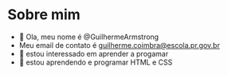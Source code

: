 # Sobre mim
- 👋 Ola, meu nome é @GuilhermeArmstrong
- Meu email de contato é guilherme.coimbra@escola.pr.gov.br
- 👀 estou interessado em aprender a progamar 
- 🌱 estou aprendendo e programar HTML e CSS
<!---
GuilhermeArmstrong/GuilhermeArmstrong is a ✨ special ✨ repository because its `README.md` (this file) appears on your GitHub profile.
You can click the Preview link to take a look at your changes.
--->
